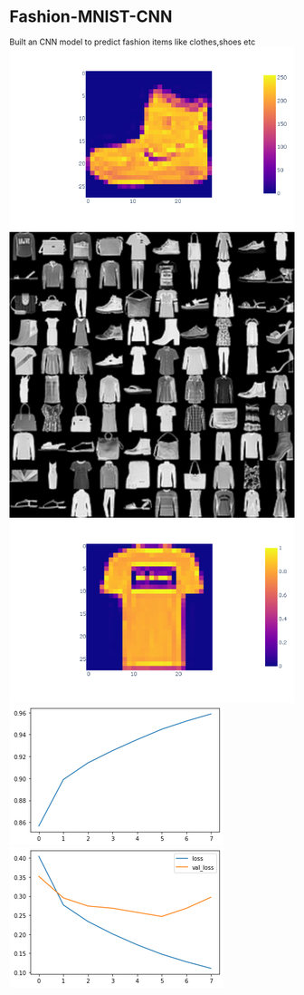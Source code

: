 # Fashion-MNIST-CNN
Built an CNN model to predict fashion items like clothes,shoes etc
<img src="https://github.com/iamsamuelhere/Fashion-MNIST-CNN/blob/master/newplot.png" />
<img src="https://github.com/iamsamuelhere/Fashion-MNIST-CNN/blob/master/out.jpg" />
<img src="https://github.com/iamsamuelhere/Fashion-MNIST-CNN/blob/master/newplot%20(1).png" />
<img src="https://github.com/iamsamuelhere/Fashion-MNIST-CNN/blob/master/__results___30_1.png" />
<img src="https://github.com/iamsamuelhere/Fashion-MNIST-CNN/blob/master/__results___29_1.png" />
